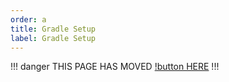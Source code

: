 ```yaml
---
order: a
title: Gradle Setup
label: Gradle Setup
---
```

!!! danger
THIS PAGE HAS MOVED [!button HERE](https://rgblib.fdd-docs.com/mod-dev-api/gradlesetup/)
!!!
